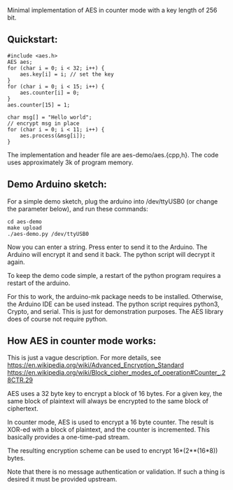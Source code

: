 Minimal implementation of AES in counter mode with a key length of 256 bit.

Quickstart:
-----------

	#include <aes.h>
	AES aes;
	for (char i = 0; i < 32; i++) {
		aes.key[i] = i; // set the key
	}
	for (char i = 0; i < 15; i++) {
		aes.counter[i] = 0;
	}
	aes.counter[15] = 1;

	char msg[] = "Hello world";
	// encrypt msg in place
	for (char i = 0; i < 11; i++) {
		aes.process(&msg[i]);
	}

The implementation and header file are aes-demo/aes.{cpp,h}.
The code uses approximately 3k of program memory.

Demo Arduino sketch:
--------------------

For a simple demo sketch, plug the arduino into /dev/ttyUSB0 (or change the parameter below), and run these commands:

	cd aes-demo
	make upload
	./aes-demo.py /dev/ttyUSB0

Now you can enter a string. Press enter to send it to the Arduino. The Arduino will encrypt it and send it back. The python script will decrypt it again.

To keep the demo code simple, a restart of the python program requires a restart of the arduino.

For this to work, the arduino-mk package needs to be installed.
Otherwise, the Arduino IDE can be used instead.
The python script requires python3, Crypto, and serial.
This is just for demonstration purposes.
The AES library does of course not require python.

How AES in counter mode works:
------------------------------

This is just a vague description. For more details, see
https://en.wikipedia.org/wiki/Advanced_Encryption_Standard
https://en.wikipedia.org/wiki/Block_cipher_modes_of_operation#Counter_.28CTR.29

AES uses a 32 byte key to encrypt a block of 16 bytes.
For a given key, the same block of plaintext will always be encrypted to the same block of ciphertext.

In counter mode, AES is used to encrypt a 16 byte counter. The result is XOR-ed with a block of plaintext, and the counter is incremented. This basically provides a one-time-pad stream.

The resulting encryption scheme can be used to encrypt 16*(2**(16*8)) bytes.

Note that there is no message authentication or validation. If such a thing is desired it must be provided upstream.
